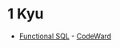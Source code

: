 # 1 Kyu
* [Functional SQL](/codewars/solutions/coffeescript/1%20kyu/Functional%20SQL) - [CodeWard](https://www.codewars.com/kata/545434090294935e7d0010ab)